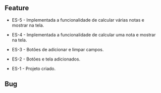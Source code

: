 ## Feature
* ES-5 - Implementada a funcionalidade de calcular várias notas e mostrar na tela.

* ES-4 - Implementada a funcionalidade de calcular uma nota e mostrar na tela.

* ES-3 - Botões de adicionar e limpar campos.

* ES-2 - Botões e tela adicionados.

* ES-1 - Projeto criado.

## Bug
